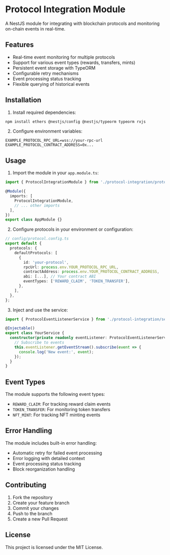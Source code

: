 # Protocol Integration Module

A NestJS module for integrating with blockchain protocols and monitoring on-chain events in real-time.

## Features

- Real-time event monitoring for multiple protocols
- Support for various event types (rewards, transfers, mints)
- Persistent event storage with TypeORM
- Configurable retry mechanisms
- Event processing status tracking
- Flexible querying of historical events

## Installation

1. Install required dependencies:
```bash
npm install ethers @nestjs/config @nestjs/typeorm typeorm rxjs
```

2. Configure environment variables:
```env
EXAMPLE_PROTOCOL_RPC_URL=wss://your-rpc-url
EXAMPLE_PROTOCOL_CONTRACT_ADDRESS=0x...
```

## Usage

1. Import the module in your `app.module.ts`:
```typescript
import { ProtocolIntegrationModule } from './protocol-integration/protocol-integration.module';

@Module({
  imports: [
    ProtocolIntegrationModule,
    // ... other imports
  ],
})
export class AppModule {}
```

2. Configure protocols in your environment or configuration:
```typescript
// config/protocol.config.ts
export default {
  protocols: {
    defaultProtocols: [
      {
        id: 'your-protocol',
        rpcUrl: process.env.YOUR_PROTOCOL_RPC_URL,
        contractAddress: process.env.YOUR_PROTOCOL_CONTRACT_ADDRESS,
        abi: [...], // Your contract ABI
        eventTypes: ['REWARD_CLAIM', 'TOKEN_TRANSFER'],
      },
    ],
  },
};
```

3. Inject and use the service:
```typescript
import { ProtocolEventListenerService } from './protocol-integration/services/protocol-event-listener.service';

@Injectable()
export class YourService {
  constructor(private readonly eventListener: ProtocolEventListenerService) {
    // Subscribe to events
    this.eventListener.getEventStream().subscribe(event => {
      console.log('New event:', event);
    });
  }
}
```

## Event Types

The module supports the following event types:
- `REWARD_CLAIM`: For tracking reward claim events
- `TOKEN_TRANSFER`: For monitoring token transfers
- `NFT_MINT`: For tracking NFT minting events

## Error Handling

The module includes built-in error handling:
- Automatic retry for failed event processing
- Error logging with detailed context
- Event processing status tracking
- Block reorganization handling

## Contributing

1. Fork the repository
2. Create your feature branch
3. Commit your changes
4. Push to the branch
5. Create a new Pull Request

## License

This project is licensed under the MIT License. 